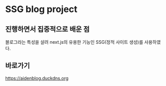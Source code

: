 # SSG blog project 
## 진행하면서 집중적으로 배운 점 
블로그라는 특성을 살려 next.js의 유용한 기능인 SSG(정적 사이트 생성)를 사용하였다.
## 바로가기
https://aidenblog.duckdns.org
